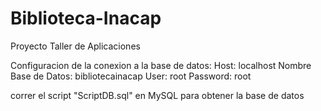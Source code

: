 # Biblioteca-Inacap
Proyecto Taller de Aplicaciones

Configuracion de la conexion a la base de datos:
Host: localhost
Nombre Base de Datos: bibliotecainacap
User: root
Password: root

correr el script "ScriptDB.sql" en MySQL para obtener la base de datos
